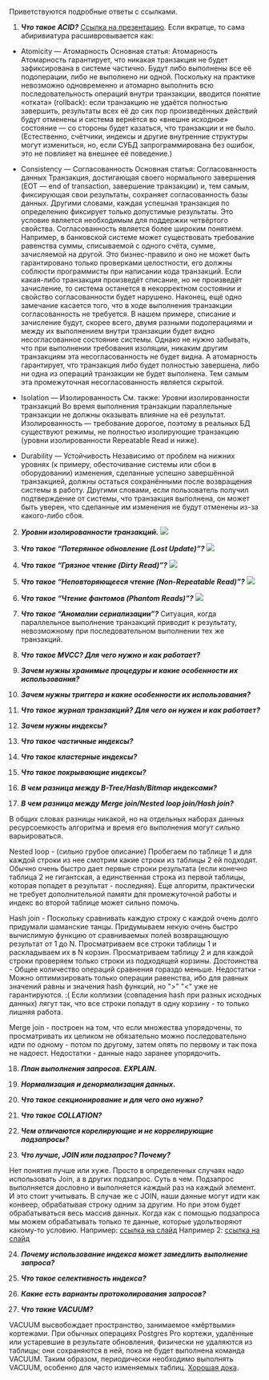 Приветствуются подробные ответы с ссылками.

1. ***Что такое ACID?***
[Ссылка на презентацию](https://bozaro.github.io/tech-db-lectures/04/#3).
Если вкратце, то сама абиривиатура расшивровывается как:
- Atomicity — Атомарность
Основная статья: Атомарность
Атомарность гарантирует, что никакая транзакция не будет зафиксирована в системе частично. Будут либо выполнены все её подоперации, либо не выполнено ни одной. Поскольку на практике невозможно одновременно и атомарно выполнить всю последовательность операций внутри транзакции, вводится понятие «отката» (rollback): если транзакцию не удаётся полностью завершить, результаты всех её до сих пор произведённых действий будут отменены и система вернётся во «внешне исходное» состояние — со стороны будет казаться, что транзакции и не было. (Естественно, счётчики, индексы и другие внутренние структуры могут измениться, но, если СУБД запрограммирована без ошибок, это не повлияет на внешнее её поведение.)

- Consistency — Согласованность
Основная статья: Согласованность данных
Транзакция, достигающая своего нормального завершения (EOT — end of transaction, завершение транзакции) и, тем самым, фиксирующая свои результаты, сохраняет согласованность базы данных. Другими словами, каждая успешная транзакция по определению фиксирует только допустимые результаты. Это условие является необходимым для поддержки четвёртого свойства.
Согласованность является более широким понятием. Например, в банковской системе может существовать требование равенства суммы, списываемой с одного счёта, сумме, зачисляемой на другой. Это бизнес-правило и оно не может быть гарантировано только проверками целостности, его должны соблюсти программисты при написании кода транзакций. Если какая-либо транзакция произведёт списание, но не произведёт зачисление, то система останется в некорректном состоянии и свойство согласованности будет нарушено.
Наконец, ещё одно замечание касается того, что в ходе выполнения транзакции согласованность не требуется. В нашем примере, списание и зачисление будут, скорее всего, двумя разными подоперациями и между их выполнением внутри транзакции будет видно несогласованное состояние системы. Однако не нужно забывать, что при выполнении требования изоляции, никаким другим транзакциям эта несогласованность не будет видна. А атомарность гарантирует, что транзакция либо будет полностью завершена, либо ни одна из операций транзакции не будет выполнена. Тем самым эта промежуточная несогласованность является скрытой.

- Isolation — Изолированность
См. также: Уровни изолированности транзакций
Во время выполнения транзакции параллельные транзакции не должны оказывать влияние на её результат. Изолированность — требование дорогое, поэтому в реальных БД существуют режимы, не полностью изолирующие транзакцию (уровни изолированности Repeatable Read и ниже).

- Durability — Устойчивость
Независимо от проблем на нижних уровнях (к примеру, обесточивание системы или сбои в оборудовании) изменения, сделанные успешно завершённой транзакцией, должны остаться сохранёнными после возвращения системы в работу. Другими словами, если пользователь получил подтверждение от системы, что транзакция выполнена, он может быть уверен, что сделанные им изменения не будут отменены из-за какого-либо сбоя.


2. ***Уровни изолированности транзакций.***
![](https://i.imgur.com/XEzaWDX.png)
3. ***Что такое “Потерянное обновление (Lost Update)”?***
![](https://i.imgur.com/ALIdUGt.png)
4. ***Что такое “Грязное чтение (Dirty Read)”?***
![](https://i.imgur.com/UcxABRW.png)
5. ***Что такое “Неповторяющееся чтение (Non-Repeatable Read)”?***
![](https://i.imgur.com/vlW6SFA.png)
6. ***Что такое “Чтение фантомов (Phantom Reads)”?***
![](https://i.imgur.com/q1KpUVY.png)
7. ***Что такое “Аномалии сериализации”?***
Ситуация, когда параллельное выполнение транзакций приводит к результату, невозможному при последовательном выполнении тех же транзакций.
8. ***Что такое MVCC? Для чего нужно и как работает?***

9. ***Зачем нужны хранимые процедуры и какие особенности их использования?***

10. ***Зачем нужны триггера и какие особенности их использования?***

11. ***Что такое журнал транзакций? Для чего он нужен и как работает?***

12. ***Зачем нужны индексы?***

13. ***Что такое частичные индексы?***

14. ***Что такое кластерные индексы?***

15. ***Что такое покрывающие индексы?***

16. ***В чем разница между B-Tree/Hash/Bitmap индексами?***

17. ***В чем разница между Merge join/Nested loop join/Hash join?***

В общих словах разницы никакой, но на отдельных наборах данных ресурсоемкость алгоритма и время его выполнения могут сильно варьироваться.

Nested loop - (сильно грубое описание) Пробегаем по таблице 1 и для каждой строки из нее смотрим какие строки из таблицы 2 ей подходят.
Обычно очень быстро дает первые строки результата (если конечно таблица 2 не гигантская, а единственная строка из первой таблицы, которая попадет в результат - последняя). Еще алгоритм, практически не требует дополнительной памяти для промежуточной работы и индекс во второй таблице может сильно помочь.

Hash join - Поскольку сравнивать каждую строку с каждой очень долго придумали шаманские танцы. Придумываем некую очень быстро вычислимую функцию от сравниваемых полей возвращающую результат от 1 до N. Просматриваем все строки таблицы 1 и раскладываем их в N корзин. Просматриваем таблицу 2 и для каждой строки проверяем только строки из подходящей корзины.
Достоинства - Общее количество операций сравнения гораздо меньше.
Недостатки - Можно оптимизировать только операции равенства, ибо для равных значений равны и значения hash функций, но ">" "<" уже не гарантируются. :( Если коллизии (совпадения hash при разных исходных данных) лягут так, что все строки попадут в одну корзину - то только лишняя работа.

Merge join - построен на том, что если множества упорядочены, то просматривать их целиком не обязательно можно последовательно идти по одному - потом по другому, затем опять по первому и так пока не надоест.
Недостатки - данные надо заранее упорядочить.

18. ***План выполнения запросов. EXPLAIN.***

19. ***Нормализация и денормализация данных.***

20. ***Что такое секционирование и для чего оно нужно?***

21. ***Что такое COLLATION?***

22. ***Чем отличаются корелирующие и не коррелирующие подзапросы?***

23. ***Что лучше, JOIN или подзапрос? Почему?***

Нет понятия лучше или хуже. Просто в определенных случаях надо использовать Join, а в других подзапрос. Суть в чем. Подзапрос выполняется дословно и выполняется каждый раз на каждый элемент. И это стоит учитывать. В случае же с JOIN, наши данные могут идти как конвеер, обрабатывая строку одним за другим. Но при этом будет обрабатываться весь массив данных. Когда как с помощью подзапроса мы можем обрабатывать только те данные, которые удольтворяют какому-то условию.
Например: [ссылка на слайд](https://bozaro.github.io/tech-db-lectures/06/#9)
Например 2: [ссылка на слайд](https://bozaro.github.io/tech-db-lectures/06/#7)

24. ***Почему использование индекса может замедлить выполнение запроса?***

25. ***Что такое селективность индекса?***

26. ***Какие есть варианты протоколирования запросов?***

27. ***Что такие VACUUM?***

VACUUM высвобождает пространство, занимаемое «мёртвыми» кортежами. При обычных операциях Postgres Pro кортежи, удалённые или устаревшие в результате обновления, физически не удаляются из таблицы; они сохраняются в ней, пока не будет выполнена команда VACUUM. Таким образом, периодически необходимо выполнять VACUUM, особенно для часто изменяемых таблиц. [Хорошая дока](https://postgrespro.ru/docs/postgrespro/9.5/sql-vacuum.html).

